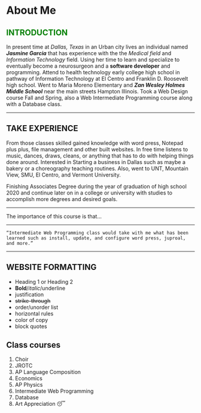 # About Me
## <font color="green">INTRODUCTION</font>
In present time at *Dallas, Texas* in an Urban city lives an individual named **_Jasmine Garcia_** that has experience with the the *Medical field* and *Information Technology* field. Using her time to learn and specialize to eventually become a neurosurgeon and a **software developer** and programming. Attend to health technology early college high school in pathway of Information Technology at El Centro and Franklin D. Roosevelt high school. Went to Maria Moreno Elementary and __*Zan Wesley Holmes Middle School*__ near the main streets Hampton Illinois. Took a Web Design course Fall and Spring, also a Web Intermediate Programming course along with a Database class.



****************

## TAKE EXPERIENCE
From those classes skilled gained knowledge with word press, Notepad plus plus, file management and other built websites. In free time listens to music, dances, draws, cleans, or anything that has to do with helping things done around. Interested in Starting a business in Dallas such as maybe a bakery or a choreography teaching routines. Also, went to UNT, Mountain View, SMU, El Centro, and Vermont University.

Finishing Associates Degree during the year of graduation of high school 2020 and continue later on in a college or university with studies to accomplish more degrees and desired goals.

 
- - -

The importance of this course is that...
 
---

`“Intermediate Web Programming class would take with me what has been learned such as install, update, and configure word press, juproal, and more.”`

***

## WEBSITE FORMATTING
* Heading 1 or Heading 2
* **Bold**/*italic*/underline
* justification
* ~~strike-through~~
* order/unorder list
* horizontal rules
* color of copy
* block quotes

## Class courses
1. Choir
2. JROTC
3. AP Language Composition
4. Economics
5. AP Physics
6. Intermediate Web Programming
7. Database
8. Art Appreciation :sleeping:
